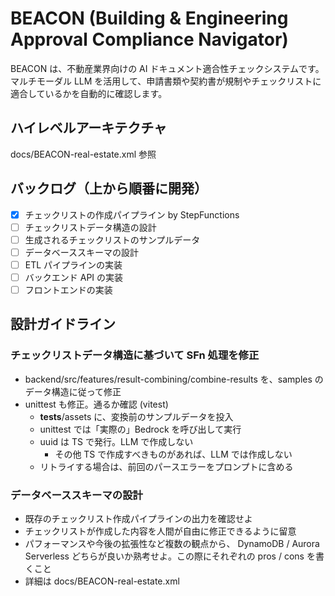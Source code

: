 # BEACON (Building & Engineering Approval Compliance Navigator)

BEACON は、不動産業界向けの AI ドキュメント適合性チェックシステムです。マルチモーダル LLM を活用して、申請書類や契約書が規制やチェックリストに適合しているかを自動的に確認します。

## ハイレベルアーキテクチャ

docs/BEACON-real-estate.xml 参照

## バックログ（上から順番に開発）

- [x] チェックリストの作成パイプライン by StepFunctions
- [ ] チェックリストデータ構造の設計
- [ ] 生成されるチェックリストのサンプルデータ
- [ ] データベーススキーマの設計
- [ ] ETL パイプラインの実装
- [ ] バックエンド API の実装
- [ ] フロントエンドの実装

## 設計ガイドライン

### チェックリストデータ構造に基づいて SFn 処理を修正

- backend/src/features/result-combining/combine-results を、samples のデータ構造に従って修正
- unittest も修正。通るか確認 (vitest)
  - **tests**/assets に、変換前のサンプルデータを投入
  - unittest では「実際の」Bedrock を呼び出して実行
  - uuid は TS で発行。LLM で作成しない
    - その他 TS で作成すべきものがあれば、LLM では作成しない
  - リトライする場合は、前回のパースエラーをプロンプトに含める

### データベーススキーマの設計

- 既存のチェックリスト作成パイプラインの出力を確認せよ
- チェックリストが作成した内容を人間が自由に修正できるように留意
- パフォーマンスや今後の拡張性など複数の観点から、 DynamoDB / Aurora Serverless どちらが良いか熟考せよ。この際にそれぞれの pros / cons を書くこと
- 詳細は docs/BEACON-real-estate.xml
